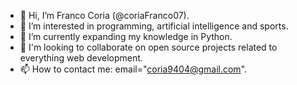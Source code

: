 - 👋 Hi, I’m Franco Coria (@coriaFranco07).
- 👀 I’m interested in programming, artificial intelligence and sports.
- 🌱 I’m currently expanding my knowledge in Python.
- 💞️ I'm looking to collaborate on open source projects related to everything web development.
- 📫 How to contact me: email="coria9404@gmail.com".

